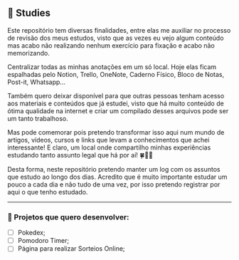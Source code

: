 
## 📓 Studies 
Este repositório tem diversas finalidades, entre elas me auxiliar no processo de revisão dos meus estudos, visto que as vezes eu vejo algum conteúdo mas acabo não realizando nenhum exercício para fixação e acabo não memorizando. 

Centralizar todas as minhas anotações em um só local. Hoje elas ficam espalhadas pelo Notion, Trello, OneNote, Caderno Físico, Bloco de Notas, Post-it, Whatsapp...

Também quero deixar disponível para que outras pessoas tenham acesso aos materiais e conteúdos que já estudei, visto que há muito conteúdo de ótima qualidade na internet e criar um compilado desses arquivos pode ser um tanto trabalhoso. 

Mas pode comemorar pois pretendo transformar isso aqui num mundo de artigos, vídeos, cursos e links que levam a conhecimentos que achei interessante! E claro, um local onde compartilho minhas experiências estudando tanto assunto legal que há por aí! 🍀🤞🏻

Desta forma, neste repositório pretendo manter um log com os assuntos que estudo ao longo dos dias. Acredito que é muito importante estudar um pouco a cada dia e não tudo de uma vez, por isso pretendo registrar por aqui o que tenho estudado.

---

### 📝 Projetos que quero desenvolver:
- [ ] Pokedex;
- [ ] Pomodoro Timer;
- [ ] Página para realizar Sorteios Online;
